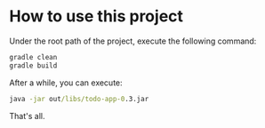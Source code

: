# How to use this project

Under the root path of the project, execute the following command:
```cmd
gradle clean
gradle build
```
After a while, you can execute:
```cmd
java -jar out/libs/todo-app-0.3.jar
```

That's all.